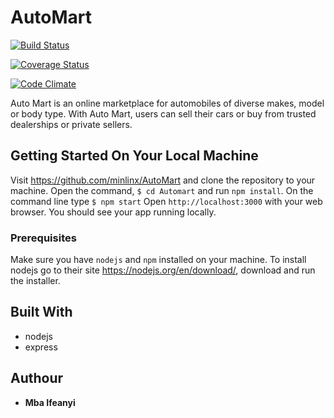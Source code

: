 # AutoMart


[![Build Status](https://travis-ci.org/minlinx/AutoMart.svg?branch=develop)](https://travis-ci.org/minlinx/AutoMart)



[![Coverage Status](https://coveralls.io/repos/github/minlinx/AutoMart/badge.svg?branch=develop)](https://coveralls.io/github/minlinx/AutoMart?branch=develop)

[![Code Climate](https://codeclimate.com/github/codeclimate/codeclimate/badges/gpa.svg)](https://codeclimate.com/github/minlinx/AutoMart)



Auto Mart is an online marketplace for automobiles of diverse makes, model or body type. With Auto Mart, users can sell their cars or buy from trusted dealerships or private sellers.

## Getting Started On Your Local Machine
Visit https://github.com/minlinx/AutoMart and clone the repository to your machine. Open the command, ```$ cd Automart``` and run ```npm install```.
On the command line type ```$ npm start```
Open ```http://localhost:3000``` with your web browser. You should see your app running locally.

### Prerequisites
Make sure you have ```nodejs``` and ```npm``` installed on your machine.
To install nodejs go to their site https://nodejs.org/en/download/,  download and run the installer.

## Built With
* nodejs
* express

## Authour
* **Mba Ifeanyi**
